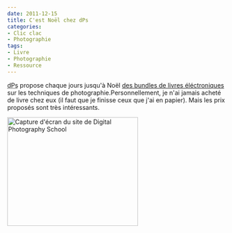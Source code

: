 ```yaml
---
date: 2011-12-15
title: C'est Noël chez dPs
categories:
- Clic clac
- Photographie
tags:
- Livre
- Photographie
- Ressource
---
```

<abbr title="Digital Photography School">dPs</abbr> propose chaque jours jusqu'à Noël <a href="https://www.digital-photography-school.com/12-days-of-christmas">des bundles de livres éléctroniques</a> sur les techniques de photographie.<!--more-->Personnellement, je n'ai jamais acheté de livre chez eux (il faut que je finisse ceux que j'ai en papier). Mais les prix proposés sont très intéressants.

<a href="https://dlgjp9x71cipk.cloudfront.net/2011/12/12-days-of-Christmas.png"><img class="size-full wp-image-4633 alignnone" style="border-style: initial; border-color: initial;" title="12-days-of-Christmas" src="https://dlgjp9x71cipk.cloudfront.net/2011/12/12-days-of-Christmas.png" alt="Capture d'écran du site de Digital Photography School" width="300" height="250" /></a>
